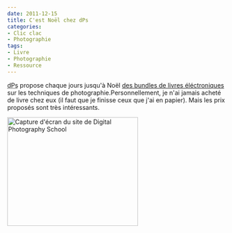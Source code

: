 ```yaml
---
date: 2011-12-15
title: C'est Noël chez dPs
categories:
- Clic clac
- Photographie
tags:
- Livre
- Photographie
- Ressource
---
```

<abbr title="Digital Photography School">dPs</abbr> propose chaque jours jusqu'à Noël <a href="https://www.digital-photography-school.com/12-days-of-christmas">des bundles de livres éléctroniques</a> sur les techniques de photographie.<!--more-->Personnellement, je n'ai jamais acheté de livre chez eux (il faut que je finisse ceux que j'ai en papier). Mais les prix proposés sont très intéressants.

<a href="https://dlgjp9x71cipk.cloudfront.net/2011/12/12-days-of-Christmas.png"><img class="size-full wp-image-4633 alignnone" style="border-style: initial; border-color: initial;" title="12-days-of-Christmas" src="https://dlgjp9x71cipk.cloudfront.net/2011/12/12-days-of-Christmas.png" alt="Capture d'écran du site de Digital Photography School" width="300" height="250" /></a>
